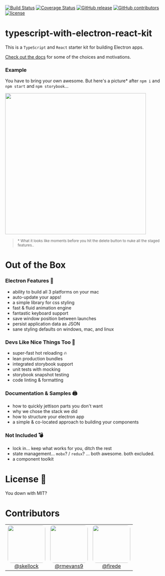 [![Build Status](https://semaphoreci.com/api/v1/infinite-steve/typescript-with-electron-react-kit/branches/master/shields_badge.svg)](https://semaphoreci.com/infinite-steve/typescript-with-electron-react-kit)
[![Coverage Status](https://coveralls.io/repos/github/skellock/typescript-with-electron-react-kit/badge.svg)](https://coveralls.io/github/skellock/typescript-with-electron-react-kit)
[![GitHub release](https://img.shields.io/github/release/skellock/typescript-with-electron-react-kit.svg)](https://github.com/skellock/typescript-with-electron-react-kit/releases)
[![GitHub contributors](https://img.shields.io/github/contributors/skellock/typescript-with-electron-react-kit.svg)](https://github.com/skellock/typescript-with-electron-react-kit/graphs/contributors)
[![license](https://img.shields.io/github/license/skellock/typescript-with-electron-react-kit.svg)](https://github.com/skellock/typescript-with-electron-react-kit/blob/master/LICENSE)

# typescript-with-electron-react-kit

This is a `TypeScript` and `React` starter kit for building Electron apps.

[Check out the docs](https://skellock.github.io/typescript-with-electron-react-kit) for some of the choices and motivations.

### Example

You have to bring your own awesome. But here's a picture\* after `npm i` and `npm start` and `npm storybook`...

<img src='./docs/demo.gif' width='450' />

> <small>\* What it looks like moments before you hit the delete button to nuke all the staged features..</small>

# Out of the Box

### Electron Features 💫

* ability to build all 3 platforms on your mac
* auto-update your apps!
* a simple library for css styling
* fast & fluid animation engine
* fantastic keyboard support
* save window position between launches
* persist application data as JSON
* sane styling defaults on windows, mac, and linux

### Devs Like Nice Things Too 🔨

* super-fast hot reloading 🔥
* lean production bundles
* integrated storybook support
* unit tests with mocking
* storybook snapshot testing
* code linting & formatting

### Documentation & Samples 🖨

* how to quickly jettison parts you don't want
* why we chose the stack we did
* how to structure your electron app
* a simple & co-located approach to building your components

### Not Included 💣

* lock in... keep what works for you, ditch the rest
* state management... `mobx`? / `redux`? ... both awesome. both excluded.
* a component toolkit

# License 🎤

You down with MIT?

# Contributors

<table>
<tr>
  <td align='center'>
    <a href='https://github.com/skellock'><img src='https://avatars2.githubusercontent.com/u/68273?v=4&s=400' width='120' style='border-radius: 10px;' ><br>
    @skellock
    </a>
  </td>
  <td align='center'>
    <a href='https://github.com/rmevans9'><img src='https://avatars2.githubusercontent.com/u/14151327?v=4&s=400' width='120' style='border-radius: 10px;' ><br>
    @rmevans9
    </a>
  </td>
  <td align='center'>
    <a href='https://github.com/firede'><img src='https://avatars0.githubusercontent.com/u/157338?s=400&v=4' width='120' style='border-radius: 10px;' ><br>
    @firede
    </a>
  </td>
</tr>
</table>

<!-- 
Did i just use a <table> to do css layout? 
  
Yes. I believe I just did.  

👊





🎤

-->
